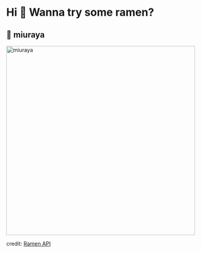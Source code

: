 
  <h1>Hi 👋 Wanna try some ramen?</h1>

  ## 🍜 miuraya

  <img src=https://ramen-api.dev/images/miuraya/miuraya-001.jpg alt="miuraya" width="500" height="auto"/>

  credit: [Ramen API](https://github.com/yusukebe/ramen-api)
  